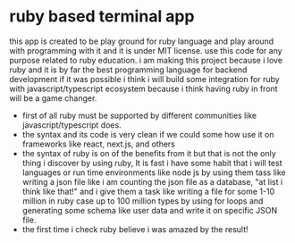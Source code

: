 # ruby based terminal app
this app is created to be play ground for ruby language and play around with programming with it and it is under MIT license.
use this code for any purpose related to ruby education.
i am making this project because i love ruby and it is by far the best programming language for backend development if it was possible i think i will build some integration for ruby with javascript/typescript ecosystem because i think having ruby in front will be a game changer.
- first of all ruby must be supported by different communities like javascript/typescript does.
- the syntax and its code is very clean if we could some how use it on frameworks like react, next.js, and others
- the syntax of ruby is on of the benefits from it but that is not the only thing i discover by using ruby, It is fast i have some habit that i will test languages or run time environments like node js by using them tass like writing a json file like i am counting the json file as a database, "at list i think like that!" and i give them a task like writing a file for some 1-10 million in ruby case up to 100 million types by using for loops and generating some schema like user data and write it on specific JSON file.
- the first time i check ruby believe i was amazed by the result!
